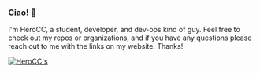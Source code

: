 ### Ciao! 👋

I'm HeroCC, a student, developer, and dev-ops kind of guy. Feel free to check out my repos or organizations, and if you have any questions please reach out to me with the links on my website. Thanks!

[![HeroCC's](https://github-readme-stats.vercel.app/api?username=HeroCC&hide_border=true&show_icons=true)](https://github.com/HeroCC)

<!--
**HeroCC/HeroCC** is a ✨ _special_ ✨ repository because its `README.md` (this file) appears on your GitHub profile.

Here are some ideas to get you started:

- 🔭 I’m currently working on ...
- 🌱 I’m currently learning ...
- 👯 I’m looking to collaborate on ...
- 🤔 I’m looking for help with ...
- 💬 Ask me about ...
- 📫 How to reach me: ...
- 😄 Pronouns: ...
- ⚡ Fun fact: ...
-->
